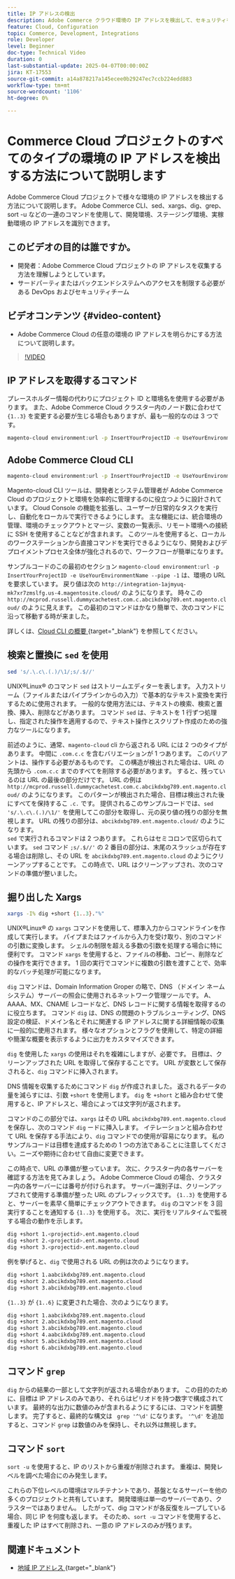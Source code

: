 ```yaml
---
title: IP アドレスの検出
description: Adobe Commerce クラウド環境の IP アドレスを検出して、セキュリティを強化しサーバー通信を効率化する方法について説明します
feature: Cloud, Configuration
topic: Commerce, Development, Integrations
role: Developer
level: Beginner
doc-type: Technical Video
duration: 0
last-substantial-update: 2025-04-07T00:00:00Z
jira: KT-17553
source-git-commit: a14a878217a145ecee0b29247ec7ccb224edd883
workflow-type: tm+mt
source-wordcount: '1106'
ht-degree: 0%

---
```



# Commerce Cloud プロジェクトのすべてのタイプの環境の IP アドレスを検出する方法について説明します

Adobe Commerce Cloud プロジェクトで様々な環境の IP アドレスを検出する方法について説明します。 Adobe Commerce CLI、sed、xargs、dig、grep、sort -u などの一連のコマンドを使用して、開発環境、ステージング環境、実稼動環境の IP アドレスを識別できます。

## このビデオの目的は誰ですか。

* 開発者：Adobe Commerce Cloud プロジェクトの IP アドレスを収集する方法を理解しようとしています。
* サードパーティまたはバックエンドシステムへのアクセスを制限する必要がある DevOps およびセキュリティチーム

## ビデオコンテンツ {#video-content}

* Adobe Commerce Cloud の任意の環境の IP アドレスを明らかにする方法について説明します。

>[!VIDEO](https://video.tv.adobe.com/v/3457493/?learn=on)

## IP アドレスを取得するコマンド

プレースホルダー情報の代わりにプロジェクト ID と環境名を使用する必要があります。  また、Adobe Commerce Cloud クラスター内のノード数に合わせて `{1..3}` を変更する必要が生じる場合もありますが、最も一般的なのは 3 つです。

```bash
magento-cloud environment:url -p InsertYourProjectID -e UseYourEnvironmentName --pipe -1 | sed 's/.\.c\.(.)/\1/;s/.$//' | xargs -I% dig +short {1..3}."%" | grep '^\d' | sort -u
```

## Adobe Commerce Cloud CLI

```bash
magento-cloud environment:url -p InsertYourProjectID -e UseYourEnvironmentName --pipe -1
```

Magento-cloud CLI ツールは、開発者とシステム管理者が Adobe Commerce Cloud のプロジェクトと環境を効率的に管理するのに役立つように設計されています。 Cloud Console の機能を拡張し、ユーザーが日常的なタスクを実行し、自動化をローカルで実行できるようにします。 主な機能には、統合環境の管理、環境のチェックアウトとマージ、変数の一覧表示、リモート環境への接続に SSH を使用することなどが含まれます。 このツールを使用すると、ローカルのワークステーションから直接コマンドを実行できるようになり、開発およびデプロイメントプロセス全体が強化されるので、ワークフローが簡単になります。

サンプルコードのこの最初のセクション `magento-cloud environment:url -p InsertYourProjectID -e UseYourEnvironmentName --pipe -1` は、環境の URL を要求しています。 戻り値は次の `http://integration-1ajmyuq-mk7xr7zmslfg.us-4.magentosite.cloud/` のようになります。 時々この `http://mcprod.russell.dummycachetest.com.c.abcikdxbg789.ent.magento.cloud/` のように見えます。  この最初のコマンドはかなり簡単で、次のコマンドに沿って移動する時が来ました。

詳しくは、[Cloud CLI の概要 ](https://experienceleague.adobe.com/en/docs/commerce-on-cloud/user-guide/dev-tools/cloud-cli/cloud-cli-overview){target="_blank"} を参照してください。

## 検索と置換に `sed` を使用

```bash
sed 's/.\.c\.(.)/\1/;s/.$//'
```

UNIX®Linux® のコマンド `sed` はストリームエディターを表します。 入力ストリーム（ファイルまたはパイプラインからの入力）で基本的なテキスト変換を実行するために使用されます。 一般的な使用方法には、テキストの検索、検索と置換、挿入、削除などがあります。 コマンド `sed` は、テキストを 1 行ずつ処理し、指定された操作を適用するので、テキスト操作とスクリプト作成のための強力なツールになります。

前述のように、通常、`magento-cloud` cli から返される URL には 2 つのタイプがあります。 中間に `.com.c.c` を含むバリエーションが 1 つあります。 このバリアントは、操作する必要があるものです。 この構造が検出された場合は、URL の先頭から `.com.c.c` までのすべてを削除する必要があります。  すると、残っているのは URL の最後の部分だけです。 URL の例は `http://mcprod.russell.dummycachetest.com.c.abcikdxbg789.ent.magento.cloud/` のようになります。  このパターンが検出された場合、目標は検出された後にすべてを保持するこ `.c.` です。  提供されるこのサンプルコードでは、`sed 's/.\.c\.(.)/\1/'` を使用してこの部分を取得し、元の戻り値の残りの部分を無視します。 URL の残りの部分は、`abcikdxbg789.ent.magento.cloud/` のようになります。\
`sed` で実行されるコマンドは 2 つあります。 これらはセミコロンで区切られています。 `sed` コマンド `;s/.$//'` の 2 番目の部分は、末尾のスラッシュが存在する場合は削除し、その URL を `abcikdxbg789.ent.magento.cloud` のようにクリーンアップすることです。  この時点で、URL はクリーンアップされ、次のコマンドの準備が整いました。

## 掘り出した Xargs

```bash
xargs -I% dig +short {1..3}."%"
```

UNIX®Linux® の `xargs` コマンドを使用して、標準入力からコマンドラインを作成して実行します。 パイプまたはファイルから入力を受け取り、別のコマンドの引数に変換します。 シェルの制限を超える多数の引数を処理する場合に特に便利です。 コマンド `xargs` を使用すると、ファイルの移動、コピー、削除などの操作を実行できます。 1 回の実行でコマンドに複数の引数を渡すことで、効率的なバッチ処理が可能になります。

`dig` コマンドは、Domain Information Groper の略で、DNS （ドメイン ネーム システム）サーバーの照会に使用されるネットワーク管理ツールです。 A、AAAA、MX、CNAME レコードなど、DNS レコードに関する情報を取得するのに役立ちます。 コマンド `dig` は、DNS の問題のトラブルシューティング、DNS 設定の検証、ドメイン名とそれに関連する IP アドレスに関する詳細情報の収集に一般的に使用されます。 様々なオプションとフラグを使用して、特定の詳細や簡潔な概要を表示するように出力をカスタマイズできます。

`dig` を使用した `xargs` の使用はそれを複雑にしますが、必要です。 目標は、クリーンアップされた URL を取得して保存することです。  URL が変数として保存されると、`dig` コマンドに挿入されます。

DNS 情報を収集するためにコマンド `dig` が作成されました。 返されるデータの量を減らすには、引数 `+short` を使用します。 `dig` を `+short` と組み合わせて使用すると、IP アドレスと、場合によっては文字列が返されます。

コマンドのこの部分では、`xargs` はその URL `abcikdxbg789.ent.magento.cloud` を保存し、次のコマンド `dig` ードに挿入します。 イテレーションと組み合わせて URL を保存する手法により、`dig` コマンドでの使用が容易になります。 私のサンプルコードは目標を達成するための 1 つの方法であることに注意してください。ニーズや期待に合わせて自由に変更できます。

この時点で、URL の準備が整っています。 次に、クラスター内の各サーバーを確認する方法を見てみましょう。 Adobe Commerce Cloud の場合、クラスター内の各サーバーには番号が付けられます。 サーバー識別子は、クリーンアップされて使用する準備が整った URL のプレフィックスです。 `{1..3}` を使用すると、サーバーを素早く簡単にチェックアウトできます。 `dig` のコマンドを 3 回実行することを通知する `{1..3}` を使用する。 次に、実行をリアルタイムで監視する場合の動作を示します。

```bash
dig +short 1.<projectid>.ent.magento.cloud
dig +short 2.<projectid>.ent.magento.cloud
dig +short 3.<projectid>.ent.magento.cloud
```

例を挙げると、`dig` で使用される URL の例は次のようになります。

```bash
dig +short 1.aabcikdxbg789.ent.magento.cloud
dig +short 2.abcikdxbg789.ent.magento.cloud
dig +short 3.abcikdxbg789.ent.magento.cloud
```

`{1..3}` が `{1..6}` に変更された場合、次のようになります。

```bash
dig +short 1.aabcikdxbg789.ent.magento.cloud
dig +short 2.abcikdxbg789.ent.magento.cloud
dig +short 3.abcikdxbg789.ent.magento.cloud
dig +short 4.aabcikdxbg789.ent.magento.cloud
dig +short 5.abcikdxbg789.ent.magento.cloud
dig +short 6.abcikdxbg789.ent.magento.cloud
```

## コマンド `grep`

`dig` からの結果の一部として文字列が返される場合があります。 この目的のために、目標は IP アドレスのみであり、それらはピリオドを持つ数字で構成されています。 最終的な出力に数値のみが含まれるようにするには、コマンドを調整します。 完了すると、最終的な構文は ` grep '^\d'` になります。  `'^\d'` を追加すると、コマンド `grep` は数値のみを保持し、それ以外は無視します。

## コマンド `sort`

`sort -u` を使用すると、IP のリストから重複が削除されます。 重複は、開発レベルを調べた場合にのみ発生します。

これらの下位レベルの環境はマルチテナントであり、基盤となるサーバーを他の多くのプロジェクトと共有しています。 開発環境は単一のサーバーであり、クラスターではありません。 したがって、dig コマンドが各反復をループしている場合、同じ IP を何度も返します。 そのため、`sort -u` コマンドを使用すると、重複した IP はすべて削除され、一意の IP アドレスのみが残ります。



## 関連ドキュメント

* [ 地域 IP アドレス ](https://experienceleague.adobe.com/en/docs/commerce-on-cloud/user-guide/project/regional-ip-addresses|https://experienceleague.adobe.com/en/docs/commerce-on-cloud/user-guide/project/regional-ip-addresses){target="_blank"}
